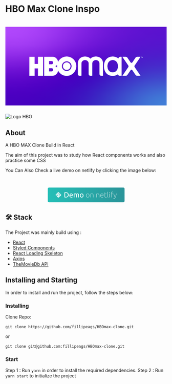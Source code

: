 # HBO Max Clone Inspo

<h1 align="center">
    <img alt="HBO Max Logo" src="./src/assets/images/logo-2.png" />
</h1>

![Logo HBO](./src/assets/images/cover.png)
## About

A HBO MAX Clone Build in React

The aim of this project was to study how React components works and also practice some CSS

You Can Also Check a live demo on netlify by clicking the image below:

<br/>

<p align="center">
  <a href="http://playhbomax.netlify.com/" target="_blank">
    <img alt="Demo on Netlify" src="./src/assets/images/demo.png">
  </a>
</p>


## 🛠 Stack
The Project was mainly build using :

- [React](https://reactjs.org/)
- [Styled Components](https://styled-components.com/)
- [React Loading Skeleton](https://www.npmjs.com/package/react-loading-skeleton)
- [Axios](https://axios-http.com/docs/intro)
- [TheMovieDb API](https://developers.themoviedb.org/3)
## Installing and Starting

In order to install and run the project, follow the steps below:
### Installing

Clone Repo:
```
git clone https://github.com/fillipeags/HBOmax-clone.git
```
or
```
git clone git@github.com:fillipeags/HBOmax-clone.git
```

### Start

Step 1 : Run ```yarn``` in order to install the required dependencies.
Step 2 : Run ```yarn start``` to initialize the project

